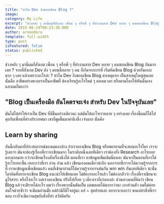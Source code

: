 ```yaml
---
title: "ทำไม Dev ถึงชอบเขียน Blog ?"
image:
category: My Life
excerpt: "ช่วงหลัง ๆ มานี่ผมก็สังเกต เพื่อน ๆ หรือพี่ ๆ ที่ทำงานสาย Dev หลาย ๆ คนชอบเขียน Blog กันมากเลย ?"
date: 2015-06-24T00:23:38.000
author: arnondora
template: full-width
type: post
isFeatured: false
status: published
---
```


ช่วงหลัง ๆ มานี่ผมก็สังเกต เพื่อน ๆ หรือพี่ ๆ ที่ทำงานสาย Dev หลาย ๆ คนชอบเขียน Blog กันมากเลย ?
จากที่สังเกต Dev ดัง ๆ ตอนนี้หลาย ๆ คน ก็เกิดจากการที่ เริ่มหัดเขียน Blog ด้วยกันเยอะ มาก ๆ เลย
แล้วเพราะอะไรล่ะ ? ทำไม Dev ถึงชอบเขียน Blog
สาเหตุแรก เป็นสาเหตุใหญ่สุดเลย นั่นคือ อาชีพอย่างพวกเราเป็นอาชีพที่ ต้องเรียนรู้อะไรใหม่ ๆ ตลอดเวลา หรือตามโลกให้ทันนั้นเอง และผมก็มองว่า

## "Blog เป็นเครื่องมือ อันโคตรจะเจ๋ง สำหรับ Dev ในปัจจุบันเลย"
มันไม่ได้ทำให้เราเป็น Dev ที่ดีขึ้นอย่างเดียวนะ แต่มันให้อะไรเราหลาย ๆ อย่างเลย เรื่องนี้ผมก็ได้ไปคุยกับเพื่อนที่ต่างประเทศมา เขาก็พูดขึ้นมาคำนึงซึ่ง เจ๋งมาก นั่นคือ

## Learn by sharing
อันนี้กลับมาที่ประสบการณ์ของผมเองบ้าง ถ้าเราลองเขียน Blog หรือพยายามที่จะสอนอะไรใคร เราจะรู้เลยว่า มันจะต้องรู้เรื่องที่เราจะเขียนมาก ในระดับหนึ่งเลยทีเดียว เราต้องทั้ง Research อะไรเยอะแยะมากมาย กว่าจะเขียนเรื่องสักเรื่องนึงได้
ตอนที่เรา หาข้อมูลเพิ่มเติมนี่แหละ มันจะเป็นตอนที่เราได้ รู้อะไรเยอะขึ้น เยอะกว่าที่เรา อ่าน อ่าน แล้ว เขียนเองคนเดียวซะอีก
นอกจากที่เราจะได้ความรู้จากการที่ เราหาข้อมูลเพื่อเขียนแล้ว คนที่เข้ามาอ่านก็ได้ความรู้จากเราเช่นกัน win win กันเลยทีเดียว
ซะนั้นใครคิดที่อยากจะเขียน Blog แนะนำให้เขียนเลย ไม่ต้องรออะไรแล้ว ไม่ต้องกลัวว่า เรื่องที่เราเขียนจะดูไร้สาระ หรือโง่อะไร แค่เราลองเขียน ปรับไปเรื่อย ๆ เดี๋ยวเราก็เก่งเองล่ะ
ส่วนบางคนที่คิดว่า เขียน Blog แล้วจะมีรายได้อะไร ผมว่า เรื่องพวกนั้นมันเป็น ผลพลอยได้มากกว่านะ เอาส่วนตัว ผมไม่ค่อยสนใจด้วยซ้ำว่า จะมีคนอ่านมั้ย แต่ถ้ามีก็ดีใจอยู่นะ แฮ่ ~
สุดท้ายและ อยากจะบอกว่า ขอแค่ทำสิ่งที่เราชอบ เราก็จะมีความสุขกับสิ่งที่ทำ สวัสดีครับ
